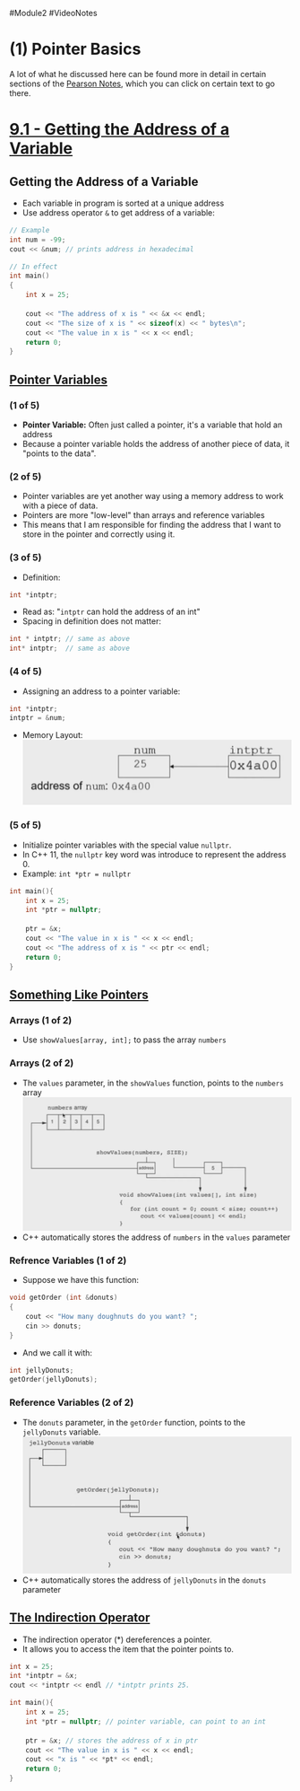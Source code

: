 #Module2 #VideoNotes
# (1) Pointer Basics
A lot of what he discussed here can be found more in detail in certain sections of the [Pearson Notes](../Pearson%20Notes), which you can click on certain text to go there.

# [9.1 - Getting the Address of a Variable](../Pearson%20Notes/9.1%20-%20Getting%20the%20Address%20of%20a%20Variable.md)
## Getting the Address of a Variable
- Each variable in program is sorted at a unique address
- Use address operator `&` to get address of a variable:
```c++
// Example
int num = -99; 
cout << &num; // prints address in hexadecimal
```

```c++
// In effect
int main()
{
	int x = 25;

	cout << "The address of x is " << &x << endl;
	cout << "The size of x is " << sizeof(x) << " bytes\n";
	cout << "The value in x is " << x << endl;
	return 0;
}
```
## [Pointer Variables](../Pearson%20Notes/9.2%20-%20Pointer%20Variables.md)
### (1 of 5)
- **Pointer Variable:** Often just called a pointer, it's a variable that hold an address
- Because a pointer variable holds the address of another piece of data, it "points to the data".
### (2 of 5)
- Pointer variables are yet another way using a memory address to work with a piece of data.
- Pointers are more "low-level" than arrays and reference variables
- This means that I am responsible for finding the address that I want to store in the pointer and correctly using it.
### (3 of 5)
- Definition:
```c++
int *intptr;
```
- Read as: "`intptr` can hold the address of an int"
- Spacing in definition does not matter:
```c++
int * intptr; // same as above
int* intptr;  // same as above
```
### (4 of 5)
- Assigning an address to a pointer variable:
```c++
int *intptr;
intptr = &num;
```
- Memory Layout:
![Pointer Basics - Pointer Variables diagram](1%20-%20Pointer%20Basics%20Photos/Pointer%20Basics%20-%20Pointer%20Variables%20Diagram.png)
### (5 of 5)
- Initialize pointer variables with the special value `nullptr`.
- In C++ 11, the `nullptr` key word was introduce to represent the address 0.
- Example: `int *ptr = nullptr`

```c++
int main(){
	int x = 25;
	int *ptr = nullptr;

	ptr = &x;
	cout << "The value in x is " << x << endl;
	cout << "The address of x is " << ptr << endl;
	return 0;
}
```

## [Something Like Pointers](../Pearson%20Notes/9.2%20-%20Pointer%20Variables.md#Creating-and-Using-Pointer-Variables)
### Arrays (1 of 2)
- Use `showValues[array, int];` to pass the array `numbers`
### Arrays (2 of 2)
- The `values` parameter, in the `showValues` function, points to the `numbers` array
![Pointer Basics - Something Like Pointers - Arrays](1%20-%20Pointer%20Basics%20Photos/Pointer%20Basics%20-%20Something%20Like%20Pointers%20-%20Arrays.png)
- C++ automatically stores the address of `numbers` in the `values` parameter
### Refrence Variables (1 of 2)
- Suppose we have this function:
```c++
void getOrder (int &donuts)
{
	cout << "How many doughnuts do you want? ";
	cin >> donuts;
}
```
- And we call it with:
```c++
int jellyDonuts;
getOrder(jellyDonuts);
```
### Reference Variables (2 of 2)
- The `donuts` parameter, in the `getOrder` function, points to the `jellyDonuts` variable. 
![Pointer Basics - Something Like Pointers - Reference Variables](1%20-%20Pointer%20Basics%20Photos/Pointer%20Basics%20-%20Something%20Like%20Pointers%20-%20Reference%20Variables.png)
- C++ automatically stores the address of `jellyDonuts` in the `donuts` parameter

## [The Indirection Operator](../Pearson%20Notes/9.2%20-%20Pointer%20Variables.md#Figure-9-4)
- The indirection operator (\*) dereferences a pointer.
- It allows you to access the item that the pointer points to.
```c++
int x = 25;
int *intptr = &x;
cout << *intptr << endl // *intptr prints 25.
```

```c++
int main(){
	int x = 25;
	int *ptr = nullptr; // pointer variable, can point to an int

	ptr = &x; // stores the address of x in ptr
	cout << "The value in x is " << x << endl; 
	cout << "x is " << *pt* << endl;
	return 0;
}
```